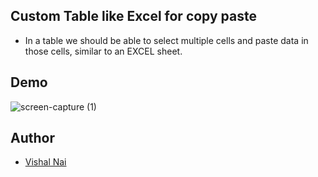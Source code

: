 
## Custom Table like Excel for copy paste

 - In a table we should be able to select multiple cells and paste data in those cells, similar to an EXCEL sheet.
## Demo

![screen-capture (1)](https://github.com/Vishal-Nai/custom-excel-table/assets/24617493/5c71bc80-6a75-44bc-be84-296e8b54f959)

## Author

- [Vishal Nai](https://in.linkedin.com/in/vishal-nai-3640a5118)

